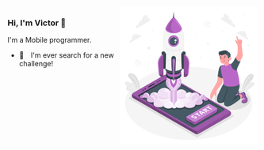 <a href="https://storyset.com/rocket" title="Illustration by Freepik Storyset">
  <img align="right" src="./.github/Launching-amico.svg" alt="a rocket on launch" width=55% height=55% />
</a>

### Hi, I'm Victor 👋

I'm a Mobile programmer.

- 🚀 I'm ever search for a new challenge!

<br/>
